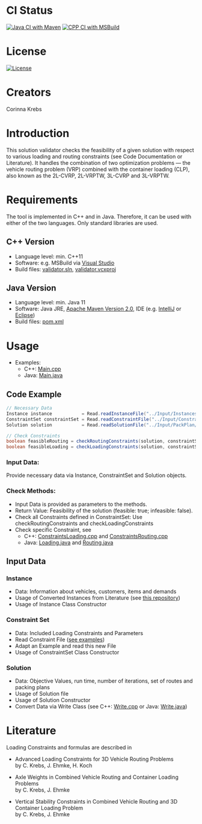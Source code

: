 # CI Status
[![Java CI with Maven](https://github.com/CorinnaKrebs/SolutionValidator/actions/workflows/maven.yml/badge.svg)](https://github.com/CorinnaKrebs/SolutionValidator/actions/workflows/maven.yml)
[![CPP CI with MSBuild](https://github.com/CorinnaKrebs/SolutionValidator/actions/workflows/msbuild.yml/badge.svg)](https://github.com/CorinnaKrebs/SolutionValidator/actions/workflows/msbuild.yml)

# License
[![License](https://img.shields.io/badge/License-Apache%202.0-blue.svg)](https://opensource.org/licenses/Apache-2.0)

# Creators
Corinna Krebs

# Introduction
This solution validator checks the feasibility of a given solution with respect to various loading and routing constraints (see Code Documentation or Literature).
It handles the combination of two optimization problems — the vehicle routing problem (VRP) combined with the container loading (CLP), also known as the 2L-CVRP, 2L-VRPTW, 3L-CVRP and 3L-VRPTW.

# Requirements
The tool is implemented in C++ and in Java. Therefore, it can be used with either of the two languages.
Only standard libraries are used.

## C++ Version
* Language level: min. C++11
* Software: e.g. MSBuild via [Visual Studio](https://visualstudio.microsoft.com/de/)
* Build files: [validator.sln](https://github.com/CorinnaKrebs/SolutionValidator/blob/master/cpp/Validator/Validator.sln), [validator.vcxproj](https://github.com/CorinnaKrebs/SolutionValidator/blob/master/cpp/Validator/Validator.vcxproj)

## Java Version
* Language level: min. Java 11
* Software: Java JRE, [Apache Maven Version 2.0](https://maven.apache.org/), IDE (e.g. [IntelliJ](https://www.jetbrains.com/de-de/idea/) or [Eclipse](https://www.eclipse.org/downloads/))
* Build files: [pom.xml](https://github.com/CorinnaKrebs/SolutionValidator/blob/master/java/pom.xml)

# Usage
* Examples: 
  * C++: [Main.cpp](https://github.com/CorinnaKrebs/SolutionValidator/blob/master/cpp/Validator/Main.cpp)
  * Java: [Main.java](https://github.com/CorinnaKrebs/SolutionValidator/blob/master/java/src/main/java/com/threedimensionalloadingcvrp/validator/Main.java)

## Code Example

```Java
// Necessary Data
Instance instance           = Read.readInstanceFile("../Input/Instances/Krebs_Ehmke_Koch_2020/001_n020_m200_bt3.txt");
ConstraintSet constraintSet = Read.readConstraintFile("../Input/Constraint_Sets/P1.txt");
Solution solution           = Read.readSolutionFile("../Input/PackPlan/001_n020_m200_bt3_P1_1.txt", instance);

// Check Constraints
boolean feasibleRouting = checkRoutingConstraints(solution, constraintSet, instance);
boolean feasibleLoading = checkLoadingConstraints(solution, constraintSet, instance);
```

### Input Data: 
Provide necessary data via Instance, ConstraintSet and Solution objects.

### Check Methods: 
* Input Data is provided as parameters to the methods. 
* Return Value: Feasibility of the solution (feasible: true; infeasible: false). 
* Check all Constraints defined in ConstraintSet: Use checkRoutingConstraints and checkLoadingConstraints
* Check specific Constraint, see 
    * C++: [ConstraintsLoading.cpp](https://github.com/CorinnaKrebs/SolutionValidator/blob/master/cpp/Validator/ConstraintsLoading.cpp) and [ConstraintsRouting.cpp](https://github.com/CorinnaKrebs/SolutionValidator/blob/master/cpp/Validator/ConstraintsRouting.cpp)
    * Java: [Loading.java](https://github.com/CorinnaKrebs/SolutionValidator/blob/master/java/src/main/java/com/threedimensionalloadingcvrp/validator/constraints/Loading.java) and [Routing.java](https://github.com/CorinnaKrebs/SolutionValidator/blob/master/java/src/main/java/com/threedimensionalloadingcvrp/validator/constraints/Routing.java)

## Input Data

### Instance
* Data: Information about vehicles, customers, items and demands
* Usage of Converted Instances from Literature (see [this repository](https://github.com/CorinnaKrebs/Instances))
* Usage of Instance Class Constructor 

### Constraint Set
* Data: Included Loading Constraints and Parameters
* Read Constraint File ([see examples](https://github.com/CorinnaKrebs/SolutionValidator/tree/master/Input/Constraint_Sets))
* Adapt an Example and read this new File
* Usage of ConstraintSet Class Constructor

### Solution
* Data: Objective Values, run time, number of iterations, set of routes and packing plans
* Usage of Solution file 
* Usage of Solution Constructor 
* Convert Data via Write Class (see C++: [Write.cpp](https://github.com/CorinnaKrebs/SolutionValidator/blob/master/cpp/Validator/Write.cpp) or Java: [Write.java](https://github.com/CorinnaKrebs/SolutionValidator/blob/master/java/src/main/java/com/threedimensionalloadingcvrp/validator/Write.java))

# Literature
Loading Constraints and formulas are described in

* Advanced Loading Constraints for 3D Vehicle Routing Problems <br>
by C. Krebs, J. Ehmke, H. Koch

* Axle Weights in Combined Vehicle Routing and Container Loading Problems <br>
by C. Krebs, J. Ehmke

* Vertical Stability Constraints in Combined Vehicle Routing and 3D Container Loading Problem <br>
by C. Krebs, J. Ehmke




